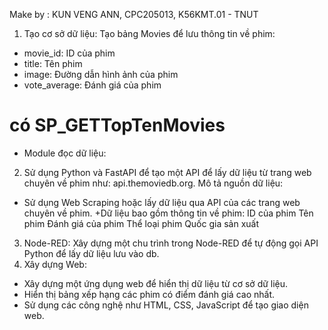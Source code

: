 Make by : KUN VENG ANN, CPC205013, K56KMT.01 - TNUT

1. Tạo cơ sở dữ liệu:
Tạo bảng Movies để lưu thông tin về phim:
+ movie_id: ID của phim
+ title: Tên phim
+ image: Đường dẫn hình ảnh của phim
+ vote_average: Đánh giá của phim
# có SP_GETTopTenMovies 
+ Module đọc dữ liệu:
2. Sử dụng Python và FastAPI để tạo một API để lấy dữ liệu từ trang web chuyên về phim như: api.themoviedb.org.
Mô tả nguồn dữ liệu:
+ Sử dụng Web Scraping hoặc lấy dữ liệu qua API của các trang web chuyên về phim.
+Dữ liệu bao gồm thông tin về phim:
ID của phim
Tên phim
Đánh giá của phim
Thể loại phim
Quốc gia sản xuất
3. Node-RED:
Xây dựng một chu trình trong Node-RED để tự động gọi API Python để lấy dữ liệu lưu vào db.
4. Xây dựng Web:
+ Xây dựng một ứng dụng web để hiển thị dữ liệu từ cơ sở dữ liệu.
+ Hiển thị bảng xếp hạng các phim có điểm đánh giá cao nhất.
+ Sử dụng các công nghệ như HTML, CSS, JavaScript để tạo giao diện web.
